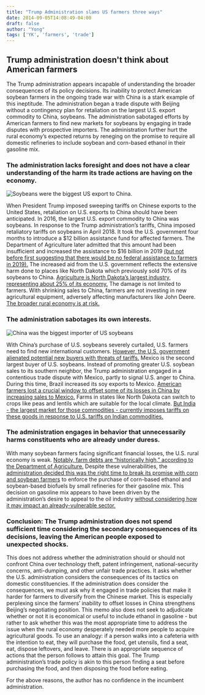 ```yaml
---
title: "Trump Administration slams US farmers three ways"
date: 2014-09-05T14:08:49-04:00
draft: false
author: "Yong"
tags: ['YK', 'farmers', 'trade']
---
```


## Trump administration doesn't think about American farmers

The Trump administration appears incapable of understanding the broader consequences of its policy decisions. Its inability to protect American soybean farmers in the ongoing trade war with China is a stark example of this ineptitude. The administration began a trade dispute with Beijing without a contingency plan for retaliation on the largest U.S. export commodity to China, soybeans. The administration sabotaged efforts by American farmers to find new markets for soybeans by engaging in trade disputes with prospective importers. The administration further hurt the rural economy’s expected returns by reneging on the promise to require all domestic refineries to include soybean and corn-based ethanol in their gasoline mix.

### The administration lacks foresight and does not have a clear understanding of the harm its trade actions are having on the economy.

![Soybeans were the biggest US export to China.](/farmers/china_imports.png)

When President Trump imposed sweeping tariffs on Chinese exports to the United States, retaliation on U.S. exports to China should have been anticipated. In 2016, the largest U.S. export commodity to China was soybeans.
In response to the Trump administration’s tariffs, China imposed retaliatory tariffs on soybeans in April 2018. It took the U.S. government four months to introduce a $12 billion assistance fund for affected farmers. The Department of Agriculture later admitted that this amount had been insufficient and increased the assistance to $16 billion in 2019 [(but not before first suggesting that there would be no federal assistance to farmers in 2019).](https://www.reuters.com/article/us-usa-trade-china/u-s-to-pay-farmers-up-to-16-billion-for-trade-war-losses-south-to-benefit-idUSKCN1UK2M7)
The increased aid from the U.S. government reflects the extensive harm done to places like North Dakota which previously sold 70% of its soybeans to China. [Agriculture is North Dakota’s largest industry, representing about 25% of its economy.](https://www.reuters.com/article/us-usa-trade-china-soybeans/on-the-front-lines-trade-war-sinks-north-dakota-soybean-farmers-idUSKCN1VC0ZX)
The damage is not limited to farmers. With shrinking sales to China, farmers are not investing in new agricultural equipment, adversely affecting manufacturers like John Deere. [The broader rural economy is at risk.](https://www.marketwatch.com/story/trumps-tariffs-and-bad-weather-take-toll-on-us-farmers-2019-08-17)

### The administration sabotages its own interests.

![China was the biggest importer of US soybeans](/farmers/soya_exports.png)

With China’s purchase of U.S. soybeans severely curtailed, U.S. farmers need to find new international customers. [However, the U.S. government alienated potential new buyers with threats of tariffs.](https://www.reuters.com/article/us-usa-trade-china-exports/china-buys-u-s-soybeans-after-declaring-ban-on-american-farm-goods-idUSKCN1VC1S9) Mexico is the second largest buyer of U.S. soybeans. Instead of promoting greater U.S. soybean sales to its southern neighbor, the Trump administration engaged in a contentious trade dispute with Mexico, partly to signal U.S. anger to China. During this time, Brazil increased its soy exports to Mexico. [American farmers lost a crucial window to offset some of its losses in China by increasing sales to Mexico.](https://www.reuters.com/article/brazil-corn-mexico/mexico-buys-brazil-corn-cargo-amid-trade-spat-with-us-says-broker-idUSL8N23C5TY)
Farms in states like North Dakota can switch to crops like peas and lentils which are suitable for the local climate.  [But India - the largest market for those commodities - currently imposes tariffs on these goods in response to U.S. tariffs on Indian commodities.](https://www.reuters.com/article/us-usa-trade-india/india-to-impose-retaliatory-tariffs-on-28-us-goods-from-sunday-idUSKCN1TG0H0)

### The administration engages in behavior that unnecessarily harms constituents who are already under duress.

With many soybean farmers facing significant financial losses, the U.S. rural economy is weak. [Notably, farm debts are “historically high,” according to the Department of Agriculture.](https://www.reuters.com/article/us-usa-farms-perdue/u-s-farm-debt-soars-to-levels-seen-during-1980s-farm-crisis-agriculture-secretary-idUSKCN1QG24Y)
Despite these vulnerabilities, the [administration decided this was the right time to break its promise with corn and soybean farmers](https://thehill.com/policy/energy-environment/458339-farmers-say-trump-broke-promise-on-ethanol-with-waivers-to) to enforce the purchase of corn-based ethanol and soybean-based biofuels by small refineries for their gasoline mix. This decision on gasoline mix appears to have been driven by the administration’s desire to appeal to the oil industry [without considering how it may impact an already-vulnerable sector.](https://www.bloomberg.com/news/articles/2019-07-10/trump-defends-refinery-waivers-by-noting-expanded-ethanol-sales)

### Conclusion: The Trump administration does not spend sufficient time considering the secondary consequences of its decisions, leaving the American people exposed to unexpected shocks.
This does not address whether the administration should or should not confront China over technology theft, patent infringement, national-security concerns, anti-dumping, and other unfair trade practices. It asks whether the U.S. administration considers the consequences of its tactics on domestic constituencies.
If the administration does consider the consequences, we must ask why it engaged in trade policies that make it harder for farmers to diversify from the Chinese market. This is especially perplexing since the farmers’ inability to offset losses in China strengthens Beijing’s negotiating position.
This memo also does not seek to adjudicate whether or not it is economical or useful to include ethanol in gasoline - but rather to ask whether this was the most appropriate time to address the issue when the rural economy desperately needed more people to acquire agricultural goods.
To use an analogy: if a person walks into a cafeteria with the intention to eat, they will purchase the food, get utensils, find a seat, eat, dispose leftovers, and leave. There is an appropriate sequence of actions that the person follows to attain this goal. The Trump administration’s trade policy is akin to this person finding a seat before purchasing the food, and then disposing the food before eating.

For the above reasons, the author has no confidence in the incumbent administration.
